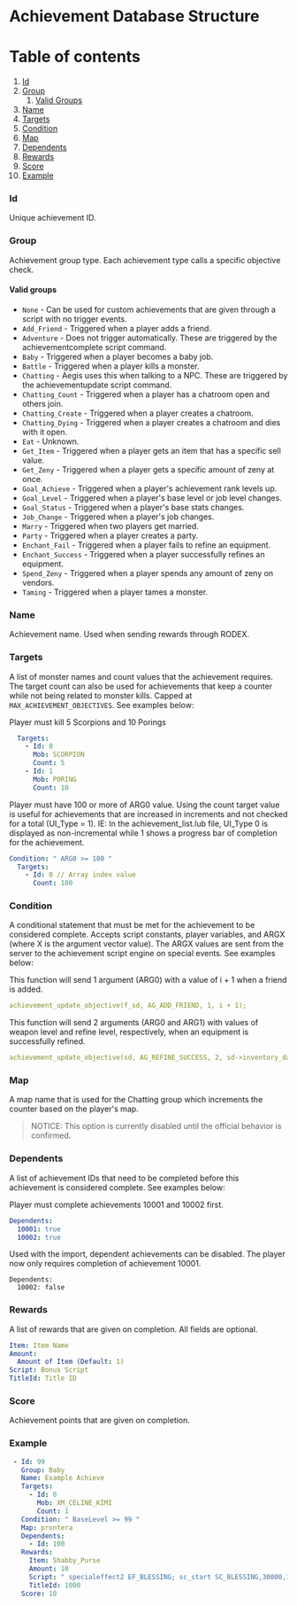 # Achievement Database Structure

# Table of contents
1. [Id](#id)
2. [Group](#group)
    1. [Valid Groups](#valid-groups)
4. [Name](#name)
5. [Targets](#targets)
6. [Condition](#condition)
7. [Map](#map)
8. [Dependents](#dependents)
9. [Rewards](#rewards)
10. [Score](#score)
11. [Example](#example)

### Id <a name="id"></a>

Unique achievement ID.

### Group <a name="group"></a>

Achievement group type.
Each achievement type calls a specific objective check.

#### Valid groups <a name="valid-groups"></a>

<ul>
  <li><code>None</code> - Can be used for custom achievements that are given through a script with no trigger events.</li>
  <li><code>Add_Friend</code> - Triggered when a player adds a friend.</li>
  <li><code>Adventure</code> - Does not trigger automatically. These are triggered by the achievementcomplete script command.</li>
  <li><code>Baby</code> - Triggered when a player becomes a baby job.</li>
  <li><code>Battle</code> - Triggered when a player kills a monster.</li>
  <li><code>Chatting</code> - Aegis uses this when talking to a NPC. These are triggered by the achievementupdate script command.</li>
  <li><code>Chatting_Count</code> - Triggered when a player has a chatroom open and others join.</li>
  <li><code>Chatting_Create</code> - Triggered when a player creates a chatroom.</li>
  <li><code>Chatting_Dying</code> - Triggered when a player creates a chatroom and dies with it open.</li>
  <li><code>Eat</code> - Unknown.</li>
  <li><code>Get_Item</code> - Triggered when a player gets an item that has a specific sell value.</li>
  <li><code>Get_Zeny</code> - Triggered when a player gets a specific amount of zeny at once.</li>
  <li><code>Goal_Achieve</code> - Triggered when a player's achievement rank levels up.</li>
  <li><code>Goal_Level</code> - Triggered when a player's base level or job level changes.</li>
  <li><code>Goal_Status</code> - Triggered when a player's base stats changes.</li>
  <li><code>Job_Change</code> - Triggered when a player's job changes.</li>
  <li><code>Marry</code> - Triggered when two players get married.</li>
  <li><code>Party</code> - Triggered when a player creates a party.</li>
  <li><code>Enchant_Fail</code> - Triggered when a player fails to refine an equipment.</li>
  <li><code>Enchant_Success</code> - Triggered when a player successfully refines an equipment.</li>
  <li><code>Spend_Zeny</code> - Triggered when a player spends any amount of zeny on vendors.</li>
  <li><code>Taming</code> - Triggered when a player tames a monster.</li>
</ul>

### Name <a name="name"></a>

Achievement name. Used when sending rewards through RODEX.

### Targets <a name="targets"></a>

A list of monster names and count values that the achievement requires. The target count can also be used for
achievements that keep a counter while not being related to monster kills. Capped at `MAX_ACHIEVEMENT_OBJECTIVES`. See
examples below:

Player must kill 5 Scorpions and 10 Porings

```yml
  Targets:
    - Id: 0
      Mob: SCORPION
      Count: 5
    - Id: 1
      Mob: PORING
      Count: 10
```

Player must have 100 or more of ARG0 value. Using the count target value is useful for achievements that are increased
in increments and not checked for a total (UI_Type = 1). IE: In the achievement_list.lub file, UI_Type 0 is displayed as
non-incremental while 1 shows a progress bar of completion for the achievement.

```yml
Condition: " ARG0 >= 100 "
  Targets:
    - Id: 0 // Array index value
      Count: 100
```

### Condition <a name="condition"></a>

A conditional statement that must be met for the achievement to be considered complete. Accepts script constants, player
variables, and ARGX (where X is the argument vector value). The ARGX values are sent from the server to the achievement
script engine on special events. See examples below:

This function will send 1 argument (ARG0) with a value of i + 1 when a friend is added.

```yml
achievement_update_objective(f_sd, AG_ADD_FRIEND, 1, i + 1);
```

This function will send 2 arguments (ARG0 and ARG1) with values of weapon level and refine level, respectively, when an
equipment is successfully refined.

```yml
achievement_update_objective(sd, AG_REFINE_SUCCESS, 2, sd->inventory_data[i]->wlv, sd->inventory.u.items_inventory[i].refine);
```

### Map <a name="map"></a>

A map name that is used for the Chatting group which increments the counter based on the player's map.
> NOTICE: This option is currently disabled until the official behavior is confirmed.
### Dependents <a name="dependents"></a>

A list of achievement IDs that need to be completed before this achievement is considered complete. See examples below:

Player must complete achievements 10001 and 10002 first.

```yml
Dependents:
  10001: true
  10002: true
```

Used with the import, dependent achievements can be disabled. The player now only requires completion of achievement
10001.

```
Dependents:
  10002: false
```

### Rewards <a name="rewards"></a>

A list of rewards that are given on completion. All fields are optional.

```yml
Item: Item Name
Amount:
  Amount of Item (Default: 1)
Script: Bonus Script
TitleId: Title ID
```

### Score <a name="score"></a>

Achievement points that are given on completion.

### Example <a name="example"></a>

```yml
 - Id: 99
   Group: Baby
   Name: Example Achieve
   Targets:
     - Id: 0
       Mob: XM_CELINE_KIMI
       Count: 1
   Condition: " BaseLevel >= 99 "
   Map: prontera
   Dependents:
     - Id: 100
   Rewards:
     Item: Shabby_Purse
     Amount: 10
     Script: " specialeffect2 EF_BLESSING; sc_start SC_BLESSING,30000,10; "
     TitleId: 1000
   Score: 10
```